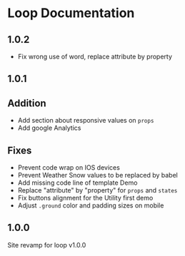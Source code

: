 # Loop Documentation

## 1.0.2
- Fix wrong use of word, replace attribute by property

## 1.0.1

## Addition
- Add section about responsive values on `props`
- Add google Analytics

## Fixes
- Prevent code wrap on IOS devices
- Prevent Weather Snow values to be replaced by babel
- Add missing code line of template Demo
- Replace "attribute" by "property" for `props` and `states`
- Fix buttons alignment for the Utility first demo
- Adjust `.ground` color and padding sizes on mobile

## 1.0.0
Site revamp for loop v1.0.0